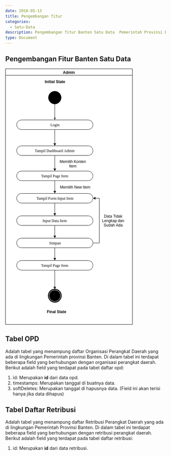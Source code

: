 ```yaml
---
date: 2018-05-13
title: Pengembangan fitur
categories:
  - Satu-Data
description: Pengembangan fitur Banten Satu Data  Pemerintah Provinsi Banten
type: Document
---
```


## Pengembangan Fitur Banten Satu Data

 [![Perancangan database sistem](/images/pengembangan-fitur/retribusi-online_state-chart-diagram-admin-input-item.png)](/images/rpengembangan-fitur/retribusi-online_state-chart-diagram-admin-input-item.png)

## Tabel OPD

Adalah tabel yang menampung daftar Organisasi Perangkat Daerah yang ada di lingkungan Pemerintah provinsi Banten. Di dalam tabel ini terdapat beberapa field yang berhubungan dengan organisasi perangkat daerah. Berikut adalah field yang terdapat pada tabel daftar opd:

1. id: Merupakan **id** dari data opd.
2. timestamps: Merupakan tanggal di buatnya data.
3. softDeletes: Merupakan tanggal di hapusnya data. (Field ini akan terisi hanya jika data dihapus)

## Tabel Daftar Retribusi

Adalah tabel yang menampung daftar Retribusi Perangkat Daerah yang ada di lingkungan Pemerintah Provinsi Banten. Di dalam tabel ini terdapat beberapa field yang berhubungan dengan retribusi perangkat daerah. Berikut adalah field yang terdapat pada tabel daftar retribusi:

1. id: Merupakan **id** dari data retribusi.
